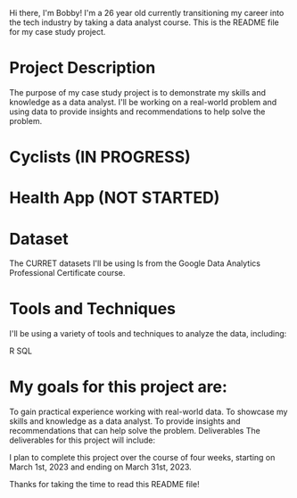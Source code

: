 Hi there, I'm Bobby! I'm a 26 year old currently transitioning my career into the tech industry by taking a data analyst course. This is the README file for my case study project.

# Project Description
The purpose of my case study project is to demonstrate my skills and knowledge as a data analyst. I'll be working on a real-world problem and using data to provide insights and recommendations to help solve the problem.
# Cyclists (IN PROGRESS)
# Health App (NOT STARTED)

# Dataset
The CURRET datasets I'll be using Is from the Google Data Analytics Professional Certificate course.
# Tools and Techniques
I'll be using a variety of tools and techniques to analyze the data, including:


R 
SQL


# My goals for this project are:

To gain practical experience working with real-world data.
To showcase my skills and knowledge as a data analyst.
To provide insights and recommendations that can help solve the problem.
Deliverables
The deliverables for this project will include:


I plan to complete this project over the course of four weeks, starting on March 1st, 2023 and ending on March 31st, 2023.



Thanks for taking the time to read this README file!
